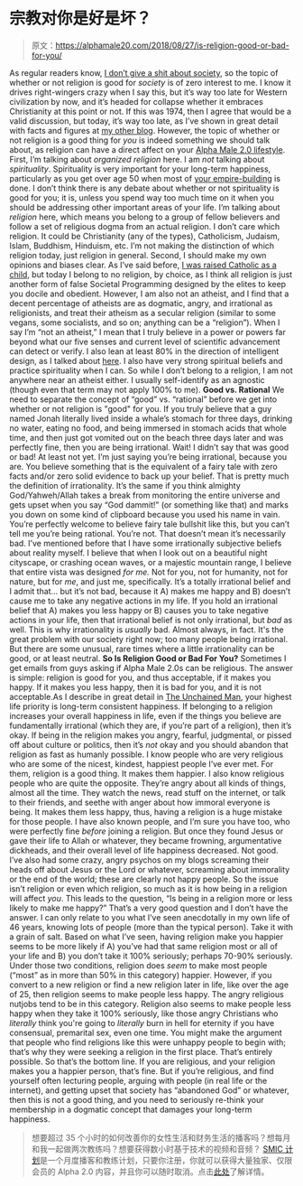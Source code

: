# 宗教对你是好是坏？

> 原文：<https://alphamale20.com/2018/08/27/is-religion-good-or-bad-for-you/>

As regular readers know, [I don’t give a shit about society](https://blackdragonblog.com/2018/07/26/im-an-asshole-if-you-dont-like-it-please-go-away/), so the topic of whether or not religion is good for *society* is of zero interest to me. I know it drives right-wingers crazy when I say this, but it’s way too late for Western civilization by now, and it’s headed for collapse whether it embraces Christianity at this point or not. If this was 1974, then I agree that would be a valid discussion, but today, it’s way too late, as I’ve shown in great detail with facts and figures at [my other blog](http://www.calebjonesblog.com).
However, the topic of whether or not religion is a good thing for *you* is indeed something we should talk about, as religion can have a direct affect on your [Alpha Male 2.0 lifestyle](http://www.alphamalebook.com/). First, I’m talking about *organized religion* here. I am *not* talking about *spirituality*. Spirituality is very important for your long-term happiness, particularly as you get over age 50 when most of [your empire-building](https://blackdragonblog.com/2018/02/15/two-life-paths/) is done. I don’t think there is any debate about whether or not spirituality is good for you; it is, unless you spend way too much time on it when you should be addressing other important areas of your life.
I’m talking about *religion* here, which means you belong to a group of fellow believers and follow a set of religious dogma from an actual religion. I don’t care which religion. It could be Christianity (any of the types), Catholicism, Judaism, Islam, Buddhism, Hinduism, etc. I’m not making the distinction of which religion today, just religion in general.
Second, I should make my own opinions and biases clear. As I’ve said before, [I was raised Catholic as a child](https://blackdragonblog.com/2016/06/20/overcome-religious-programming/), but today I belong to no religion, by choice, as I think all religion is just another form of false Societal Programming designed by the elites to keep you docile and obedient.
However, I am also not an atheist, and I find that a decent percentage of atheists are as dogmatic, angry, and irrational as religionists, and treat their atheism as a secular religion (similar to some vegans, some socialists, and so on; anything can be a “religion”).
When I say I’m “not an atheist,” I mean that I truly believe in a power or powers far beyond what our five senses and current level of scientific advancement can detect or verify. I also lean at least 80% in the direction of intelligent design, as I talked about [here](http://calebjonesblog.com/the-origin-of-the-universe/). I also have very strong spiritual beliefs and practice spirituality when I can. So while I don’t belong to a religion, I am not anywhere near an atheist either. I usually self-identify as an agnostic (though even that term may not apply 100% to me).
**Good vs. Rational**
We need to separate the concept of “good” vs. “rational” before we get into whether or not religion is "good" for you.
If you truly believe that a guy named Jonah literally lived inside a whale’s stomach for three days, drinking no water, eating no food, and being immersed in stomach acids that whole time, and then just got vomited out on the beach three days later and was perfectly fine, then you are being irrational.
Wait! I didn’t say that was good or bad! At least not yet. I’m just saying you’re being irrational, because you are. You believe something that is the equivalent of a fairy tale with zero facts and/or zero solid evidence to back up your belief. That is pretty much the definition of irrationality. It’s the same if you think almighty God/Yahweh/Allah takes a break from monitoring the entire universe and gets upset when you say “God dammit!” (or something like that) and marks you down on some kind of clipboard because you used his name in vain. You’re perfectly welcome to believe fairy tale bullshit like this, but you can’t tell me you’re being rational. You’re not.
That doesn’t mean it’s necessarily bad. I’ve mentioned before that I have some irrationally subjective beliefs about reality myself. I believe that when I look out on a beautiful night cityscape, or crashing ocean waves, or a majestic mountain range, I believe that entire vista was designed *for me.* Not for you, not for humanity, not for nature, but for *me*, and just me, specifically. It’s a totally irrational belief and I admit that... but it’s not bad, because it A) makes me happy and B) doesn’t cause me to take any negative actions in my life.
If you hold an irrational belief that A) makes you less happy or B) causes you to take negative actions in your life, then that irrational belief is not only irrational, but *bad* as well.
This is why irrationality is *usually* bad. Almost always, in fact. It's the great problem with our society right now; too many people being irrational. But there are some unusual, rare times where a little irrationality can be good, or at least neutral.
**So Is Religion Good or Bad For You?**
Sometimes I get emails from guys asking if Alpha Male 2.0s can be religious.
The answer is simple: religion is good for you, and thus acceptable, if it makes you happy. If it makes you less happy, then it is bad for you, and it is not acceptable.As I describe in great detail in [The Unchained Man](http://www.alphamalebook.com/), your highest life priority is long-term consistent happiness. If belonging to a religion increases your overall happiness in life, even if the things you believe are fundamentally irrational (which they are, if you’re part of a religion), then it’s okay. If being in the religion makes you angry, fearful, judgmental, or pissed off about culture or politics, then it’s *not* okay and you should abandon that religion as fast as humanly possible.
I know people who are very religious who are some of the nicest, kindest, happiest people I’ve ever met. For them, religion is a good thing. It makes them happier.
I also know religious people who are quite the opposite. They’re angry about all kinds of things, almost all the time. They watch the news, read stuff on the internet, or talk to their friends, and seethe with anger about how immoral everyone is being. It makes them less happy, thus, having a religion is a huge mistake for those people.
I have also known people, and I’m sure you have too, who were perfectly fine *before* joining a religion. But once they found Jesus or gave their life to Allah or whatever, they became frowning, argumentative dickheads, and their overall level of life happiness decreased. Not good. I’ve also had some crazy, angry psychos on my blogs screaming their heads off about Jesus or the Lord or whatever, screaming about immorality or the end of the world; these are clearly not happy people.
So the issue isn’t religion or even which religion, so much as it is how being in a religion will affect *you*. This leads to the question, “Is being in a religion more or less likely to make me happy?” That’s a very good question and I don’t have the answer. I can only relate to you what I’ve seen anecdotally in my own life of 46 years, knowing lots of people (more than the typical person). Take it with a grain of salt.
Based on what I’ve seen, having religion make you happier seems to be more likely if A) you’ve had that same religion most or all of your life and B) you don’t take it 100% seriously; perhaps 70-90% seriously. Under those two conditions, religion does *seem* to make most people (“most” as in more than 50% in this category) happier.
However, if you convert to a new religion or find a new religion later in life, like over the age of 25, then religion seems to make people less happy. The angry religious nutjobs tend to be in this category. Religion also seems to make people less happy when they take it 100% seriously, like those angry Christians who *literally* think you're going to *literally* burn in hell for eternity if you have consensual, premarital sex, even one time.
You might make the argument that people who find religions like this were unhappy people to begin with; that’s why they were seeking a religion in the first place. That’s entirely possible.
So that’s the bottom line. If you are religious, and your religion makes you a happier person, that’s fine. But if you’re religious, and find yourself often lecturing people, arguing with people (in real life or the internet), and getting upset that society has “abandoned God” or whatever, then this is not a good thing, and you need to seriously re-think your membership in a dogmatic concept that damages your long-term happiness.

> 想要超过 35 个小时的如何改善你的女性生活和财务生活的播客吗？想每月和我一起做两次教练吗？想要获得数小时基于技术的视频和音频？ [SMIC 计划](https://alphamale20.kartra.com/page/vIL17)是一个月度播客和教练计划，只要你注册，你就可以获得大量独家、仅限会员的 Alpha 2.0 内容，并且你可以随时取消。点击[此处](https://alphamale20.kartra.com/page/vIL17)了解详情。
